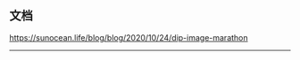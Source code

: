 ## 文档

<https://sunocean.life/blog/blog/2020/10/24/dip-image-marathon>

<hr class='reviewline'/>
<p class='reviewtip'><script type='text/javascript' src='{% include relref.html url="/assets/reviewjs/source/marathon/README.md.js" %}'></script></p>

